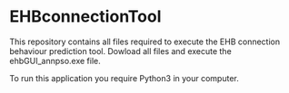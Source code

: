 # EHBconnectionTool
This repository contains all files required to execute the EHB connection behaviour prediction tool. Dowload all files and execute the ehbGUI_annpso.exe file.

To run this application you require Python3 in your computer.

